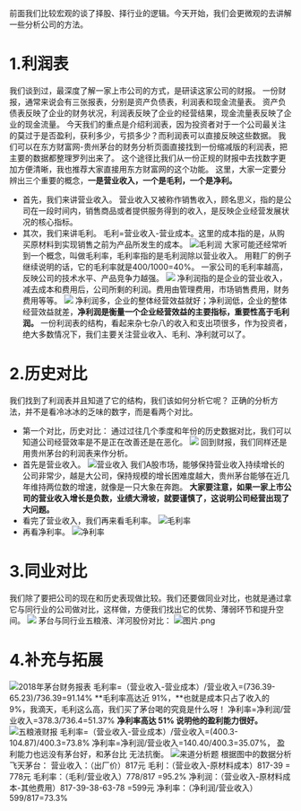 前面我们比较宏观的谈了择股、择行业的逻辑。今天开始，我们会更微观的去讲解一些分析公司的方法。
# 1.利润表
我们谈到过，最深度了解一家上市公司的方式，是研读这家公司的财报。
一份财报，通常来说会有三张报表，分别是资产负债表，利润表和现金流量表。
资产负债表反映了企业的财务状况，利润表反映了企业的经营结果，现金流量表反映了企业的现金流量。
今天我们的重点是介绍利润表，因为投资者对于一个公司最关注的莫过于是否盈利，获利多少，亏损多少？而利润表可以直接反映这些数据。
我们可以在东方财富网-贵州茅台的财务分析页面直接找到一份缩减版的利润表，把主要的数据都整理罗列出来了。
这个途径比我们从一份正规的财报中去找数字更加方便清晰，我也推荐大家直接用东方财富网的这个功能。
这里，大家一定要分辨出三个重要的概念，**一是营业收入，一个是毛利，一个是净利。**
- 首先，我们来讲营业收入。
营业收入又被称作销售收入，顾名思义，指的是公司在一段时间内，销售商品或者提供服务得到的收入，是反映企业经营发展状况的核心指标。
- 其次，我们来讲毛利。
毛利=营业收入-营业成本。这里的成本指的是，从购买原材料到实现销售之前为产品所发生的成本。
![毛利润](https://upload-images.jianshu.io/upload_images/10473487-0fd74e6969be92a3.png?imageMogr2/auto-orient/strip%7CimageView2/2/w/1240)
大家可能还经常听到一个概念，叫做毛利率，毛利率指的是毛利润除以营业收入。
用鞋厂的例子继续说明的话，它的毛利率就是400/1000=40%。
一家公司的毛利率越高，反映公司的技术水平、产品竞争力越强。
![](https://upload-images.jianshu.io/upload_images/10473487-dbe188cff2f9dcbe.png?imageMogr2/auto-orient/strip%7CimageView2/2/w/1240)
净利润指的是企业的营业收入，减去成本和费用后，公司所剩的利润。费用由管理费用，市场销售费用，财务费用等等。
![](https://upload-images.jianshu.io/upload_images/10473487-207e450f1e24e867.png?imageMogr2/auto-orient/strip%7CimageView2/2/w/1240)
净利润多，企业的整体经营效益就好；净利润低，企业的整体经营效益就差，**净利润是衡量一个企业经营效益的主要指标，重要性高于毛利润。**
一份利润表的结构，看起来杂七杂八的收入和支出项很多，作为投资者，绝大多数情况下，我们主要关注营业收入、毛利、净利就可以了。
# 2.历史对比
我们找到了利润表并且知道了它的结构，我们该如何分析它呢？
正确的分析方法，并不是看冷冰冰的乏味的数字，而是看两个对比。
- 第一个对比，历史对比：
通过过往几个季度和年份的历史数据对比，我们可以知道公司经营效率是不是正在改善还是在恶化。
![](https://upload-images.jianshu.io/upload_images/10473487-5f1153abc13bbbb9.png?imageMogr2/auto-orient/strip%7CimageView2/2/w/1240)
回到财报，我们同样还是用贵州茅台的利润表来作分析。
- 首先是营业收入。
![营业收入](https://upload-images.jianshu.io/upload_images/10473487-fd1f9360d2661db2.png?imageMogr2/auto-orient/strip%7CimageView2/2/w/1240)
我们A股市场，能够保持营业收入持续增长的公司非常少，越是大公司，保持规模的增长困难度越大，贵州茅台能够在近几年维持两位数的增速，就像是一只大象在奔跑。
**大家要注意，如果一家上市公司的营业收入增长是负数，业绩大滑坡，就要谨慎了，这说明公司经营出现了大问题。**
- 看完了营业收入，我们再来看毛利率。
![毛利率](https://upload-images.jianshu.io/upload_images/10473487-f611145a14caf9ee.png?imageMogr2/auto-orient/strip%7CimageView2/2/w/1240)
- 再看净利率。
![净利率](https://upload-images.jianshu.io/upload_images/10473487-5e003b3d40d5d5aa.png?imageMogr2/auto-orient/strip%7CimageView2/2/w/1240)
# 3.同业对比
我们除了要把公司的现在和历史表现做比较。我们还要做同业对比，也就是通过拿它与同行业的公司做对比，这样做，方便我们找出它的优势、薄弱环节和提升空间。
![](https://upload-images.jianshu.io/upload_images/10473487-6afeac7a714f8f83.png?imageMogr2/auto-orient/strip%7CimageView2/2/w/1240)
茅台与同行业五粮液、洋河股份对比：
![图片.png](https://upload-images.jianshu.io/upload_images/10473487-38b857acf9ad48eb.png?imageMogr2/auto-orient/strip%7CimageView2/2/w/1240)
# 4.补充与拓展
![2018年茅台财务报表](https://upload-images.jianshu.io/upload_images/10473487-5d16af11d9986d3c.png?imageMogr2/auto-orient/strip%7CimageView2/2/w/1240)
毛利率=（营业收入-营业成本）/营业收入=(736.39-65.23)/736.39=91.14%
**毛利率高达近 91%，**也就是成本只占了收入的 9%，我滴天，毛利这么高，我们买了茅台喝的究竟是什么呀！ 
净利率=净利润/营业收入=378.3/736.4=51.37% 
**净利率高达 51%   说明他的盈利能力很好。**
![五粮液财报](https://upload-images.jianshu.io/upload_images/10473487-c948215a1afe334b.png?imageMogr2/auto-orient/strip%7CimageView2/2/w/1240)
毛利率=（营业收入-营业成本）/营业收入=(400.3-104.87)/400.3=73.8% 
净利率=净利润/营业收入=140.40/400.3=35.07%，
盈利能力也远没有茅台好，和茅台比 无法抗衡。
![来道分析题](https://upload-images.jianshu.io/upload_images/10473487-dd4b6bad0cccdd63.png?imageMogr2/auto-orient/strip%7CimageView2/2/w/1240)
根据图中的数据分析飞天茅台：
营业收入：（出厂价）817元
毛利：（营业收入-原材料成本）817-39 = 778元
毛利率：（毛利/营业收入）778/817 =95.2%
净利润：（营业收入-原材料成本-其他费用）817-39-38-63-78 =599元
净利率：（净利润/营业收入）599/817=73.3%









